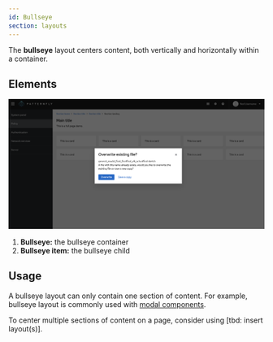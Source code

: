 ```yaml
---
id: Bullseye
section: layouts
---
```


The **bullseye** layout centers content, both vertically and horizontally within a container.

## Elements 

<img src="./img/bullseye-example.png"  alt="PatternFly website screenshot showing modal created with bullseye layout."  width="3330px"/>


1. **Bullseye:** the bullseye container
2. **Bullseye item:** the bullseye child 

## Usage 

A bullseye layout can only contain one section of content. For example,  bullseye layout is commonly used with [modal components](/components/modal).


To center multiple sections of content on a page, consider using [tbd: insert layout(s)].

